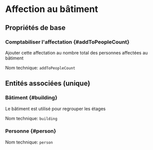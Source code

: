 # Affection au bâtiment
<!--- THIS FILE IS GENERATED PLEASE DO NOT EDIT IT DIRECTLY --->



## Propriétés de base

### Comptabiliser l'affectation {#addToPeopleCount}

Ajouter cette affectation au nombre total des personnes affectées au bâtiment

Nom technique: ```addToPeopleCount```


## Entités associées (unique)

### Bâtiment {#building}

Le bâtiment est utilisé pour regrouper les étages

Nom technique: ```building```

### Personne {#person}



Nom technique: ```person```





